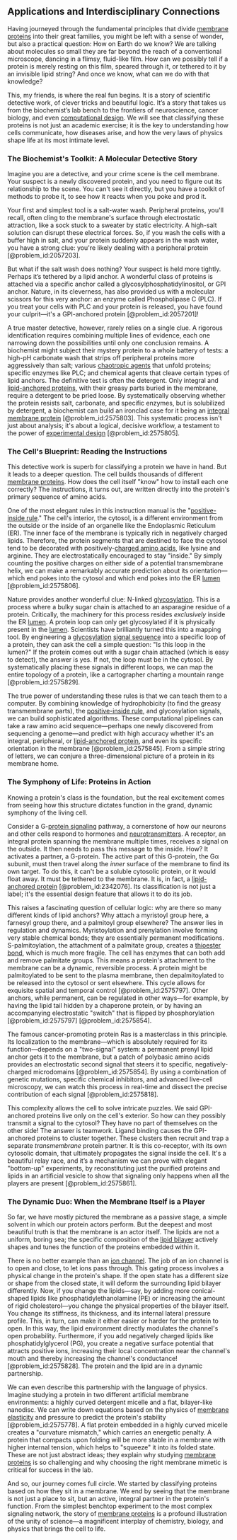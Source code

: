 ## Applications and Interdisciplinary Connections

Having journeyed through the fundamental principles that divide [membrane proteins](@article_id:140114) into their great families, you might be left with a sense of wonder, but also a practical question: How on Earth do we know? We are talking about molecules so small they are far beyond the reach of a conventional microscope, dancing in a flimsy, fluid-like film. How can we possibly tell if a protein is merely resting on this film, speared through it, or tethered to it by an invisible lipid string? And once we know, what can we do with that knowledge?

This, my friends, is where the real fun begins. It is a story of scientific detective work, of clever tricks and beautiful logic. It’s a story that takes us from the biochemist’s lab bench to the frontiers of neuroscience, cancer biology, and even [computational design](@article_id:167461). We will see that classifying these proteins is not just an academic exercise; it is the key to understanding how cells communicate, how diseases arise, and how the very laws of physics shape life at its most intimate level.

### The Biochemist's Toolkit: A Molecular Detective Story

Imagine you are a detective, and your crime scene is the cell membrane. Your suspect is a newly discovered protein, and you need to figure out its relationship to the scene. You can't see it directly, but you have a toolkit of methods to probe it, to see how it reacts when you poke and prod it.

Your first and simplest tool is a salt-water wash. Peripheral proteins, you'll recall, often cling to the membrane's surface through electrostatic attraction, like a sock stuck to a sweater by static electricity. A high-salt solution can disrupt these electrical forces. So, if you wash the cells with a buffer high in salt, and your protein suddenly appears in the wash water, you have a strong clue: you're likely dealing with a peripheral protein [@problem_id:2057203].

But what if the salt wash does nothing? Your suspect is held more tightly. Perhaps it’s tethered by a lipid anchor. A wonderful class of proteins is attached via a specific anchor called a glycosylphosphatidylinositol, or GPI anchor. Nature, in its cleverness, has also provided us with a molecular scissors for this very anchor: an enzyme called Phospholipase C (PLC). If you treat your cells with PLC and your protein is released, you have found your culprit—it's a GPI-anchored protein [@problem_id:2057201]!

A true master detective, however, rarely relies on a single clue. A rigorous identification requires combining multiple lines of evidence, each one narrowing down the possibilities until only one conclusion remains. A biochemist might subject their mystery protein to a whole battery of tests: a high-pH carbonate wash that strips off peripheral proteins more aggressively than salt; various [chaotropic agents](@article_id:184009) that unfold proteins; specific enzymes like PLC; and chemical agents that cleave certain types of lipid anchors. The definitive test is often the detergent. Only integral and [lipid-anchored proteins](@article_id:162597), with their greasy parts buried in the membrane, require a detergent to be pried loose. By systematically observing whether the protein resists salt, carbonate, and specific enzymes, but is solubilized by detergent, a biochemist can build an ironclad case for it being an [integral membrane protein](@article_id:176106) [@problem_id:2575803]. This systematic process isn't just about analysis; it's about a logical, decisive workflow, a testament to the power of [experimental design](@article_id:141953) [@problem_id:2575805].

### The Cell's Blueprint: Reading the Instructions

This detective work is superb for classifying a protein we have in hand. But it leads to a deeper question. The cell builds thousands of different [membrane proteins](@article_id:140114). How does the cell itself "know" how to install each one correctly? The instructions, it turns out, are written directly into the protein's primary sequence of amino acids.

One of the most elegant rules in this instruction manual is the "[positive-inside rule](@article_id:154381)." The cell's interior, the cytosol, is a different environment from the outside or the inside of an organelle like the Endoplasmic Reticulum (ER). The inner face of the membrane is typically rich in negatively charged lipids. Therefore, the protein segments that are destined to face the cytosol tend to be decorated with positively-[charged amino acids](@article_id:173253), like lysine and arginine. They are electrostatically encouraged to stay "inside." By simply counting the positive charges on either side of a potential transmembrane helix, we can make a remarkably accurate prediction about its orientation—which end pokes into the cytosol and which end pokes into the ER [lumen](@article_id:173231) [@problem_id:2575806].

Nature provides another wonderful clue: N-linked [glycosylation](@article_id:163043). This is a process where a bulky sugar chain is attached to an asparagine residue of a protein. Critically, the machinery for this process resides *exclusively* inside the ER [lumen](@article_id:173231). A protein loop can only get glycosylated if it is physically present in the [lumen](@article_id:173231). Scientists have brilliantly turned this into a mapping tool. By engineering a [glycosylation](@article_id:163043) [signal sequence](@article_id:143166) into a specific loop of a protein, they can ask the cell a simple question: "Is this loop in the lumen?" If the protein comes out with a sugar chain attached (which is easy to detect), the answer is yes. If not, the loop must be in the cytosol. By systematically placing these signals in different loops, we can map the entire topology of a protein, like a cartographer charting a mountain range [@problem_id:2575829].

The true power of understanding these rules is that we can teach them to a computer. By combining knowledge of hydrophobicity (to find the greasy transmembrane parts), the [positive-inside rule](@article_id:154381), and glycosylation signals, we can build sophisticated algorithms. These computational pipelines can take a raw amino acid sequence—perhaps one newly discovered from sequencing a genome—and predict with high accuracy whether it's an integral, peripheral, or [lipid-anchored protein](@article_id:166246), and even its specific orientation in the membrane [@problem_id:2575845]. From a simple string of letters, we can conjure a three-dimensional picture of a protein in its membrane home.

### The Symphony of Life: Proteins in Action

Knowing a protein's class is the foundation, but the real excitement comes from seeing how this structure dictates function in the grand, dynamic symphony of the living cell.

Consider a G-[protein signaling](@article_id:167780) pathway, a cornerstone of how our neurons and other cells respond to hormones and [neurotransmitters](@article_id:156019). A receptor, an integral protein spanning the membrane multiple times, receives a signal on the outside. It then needs to pass this message to the inside. How? It activates a partner, a G-protein. The active part of this G-protein, the Gα subunit, must then travel along the *inner* surface of the membrane to find its own target. To do this, it can't be a soluble cytosolic protein, or it would float away. It must be tethered to the membrane. It is, in fact, a [lipid-anchored protein](@article_id:166246) [@problem_id:2342076]. Its classification is not just a label; it's the essential design feature that allows it to do its job.

This raises a fascinating question of cellular logic: why are there so many different kinds of lipid anchors? Why attach a myristoyl group here, a farnesyl group there, and a palmitoyl group elsewhere? The answer lies in regulation and dynamics. Myristoylation and prenylation involve forming very stable chemical bonds; they are essentially permanent modifications. S-palmitoylation, the attachment of a palmitate group, creates a [thioester bond](@article_id:173316), which is much more fragile. The cell has enzymes that can both add and remove palmitate groups. This means a protein's attachment to the membrane can be a dynamic, reversible process. A protein might be palmitoylated to be sent to the plasma membrane, then depalmitoylated to be released into the cytosol or sent elsewhere. This cycle allows for exquisite spatial and temporal control [@problem_id:2575797]. Other anchors, while permanent, can be regulated in other ways—for example, by having the lipid tail hidden by a chaperone protein, or by having an accompanying electrostatic "switch" that is flipped by phosphorylation [@problem_id:2575797] [@problem_id:2575854].

The famous cancer-promoting protein Ras is a masterclass in this principle. Its localization to the membrane—which is absolutely required for its function—depends on a "two-signal" system: a permanent prenyl lipid anchor gets it to the membrane, but a patch of polybasic amino acids provides an electrostatic second signal that steers it to specific, negatively-charged microdomains [@problem_id:2575854]. By using a combination of genetic mutations, specific chemical inhibitors, and advanced live-cell microscopy, we can watch this process in real-time and dissect the precise contribution of each signal [@problem_id:2575818].

This complexity allows the cell to solve intricate puzzles. We said GPI-anchored proteins live only on the cell's exterior. So how can they possibly transmit a signal to the cytosol? They have no part of themselves on the other side! The answer is teamwork. Ligand binding causes the GPI-anchored proteins to cluster together. These clusters then recruit and trap a separate *transmembrane* protein partner. It is this co-receptor, with its own cytosolic domain, that ultimately propagates the signal inside the cell. It's a beautiful relay race, and it’s a mechanism we can prove with elegant "bottom-up" experiments, by reconstituting just the purified proteins and lipids in an artificial vesicle to show that signaling only happens when all the players are present [@problem_id:2575861].

### The Dynamic Duo: When the Membrane Itself is a Player

So far, we have mostly pictured the membrane as a passive stage, a simple solvent in which our protein actors perform. But the deepest and most beautiful truth is that the membrane is an actor itself. The lipids are not a uniform, boring sea; the specific composition of the [lipid bilayer](@article_id:135919) actively shapes and tunes the function of the proteins embedded within it.

There is no better example than an [ion channel](@article_id:170268). The job of an ion channel is to open and close, to let ions pass through. This gating process involves a physical change in the protein's shape. If the open state has a different size or shape from the closed state, it will deform the surrounding lipid bilayer differently. Now, if you change the lipids—say, by adding more conical-shaped lipids like phosphatidylethanolamine (PE) or increasing the amount of rigid cholesterol—you change the physical properties of the bilayer itself. You change its stiffness, its thickness, and its internal lateral pressure profile. This, in turn, can make it either easier or harder for the protein to open. In this way, the lipid environment directly modulates the channel's open probability. Furthermore, if you add negatively charged lipids like phosphatidylglycerol (PG), you create a negative surface potential that attracts positive ions, increasing their local concentration near the channel's mouth and thereby increasing the channel's conductance! [@problem_id:2575828]. The protein and the lipid are in a dynamic partnership.

We can even describe this partnership with the language of physics. Imagine studying a protein in two different artificial membrane environments: a highly curved detergent micelle and a flat, bilayer-like nanodisc. We can write down equations based on the physics of [membrane elasticity](@article_id:174028) and pressure to predict the protein's stability [@problem_id:2575778]. A flat protein embedded in a highly curved micelle creates a "curvature mismatch," which carries an energetic penalty. A protein that compacts upon folding will be more stable in a membrane with higher internal tension, which helps to "squeeze" it into its folded state. These are not just abstract ideas; they explain why studying [membrane proteins](@article_id:140114) is so challenging and why choosing the right membrane mimetic is critical for success in the lab.

And so, our journey comes full circle. We started by classifying proteins based on how they sit in a membrane. We end by seeing that the membrane is not just a place to sit, but an active, integral partner in the protein's function. From the simplest benchtop experiment to the most complex signaling network, the story of [membrane proteins](@article_id:140114) is a profound illustration of the unity of science—a magnificent interplay of chemistry, biology, and physics that brings the cell to life.